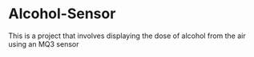 # Alcohol-Sensor

This is a project that involves displaying the dose of alcohol from the air using an MQ3 sensor

